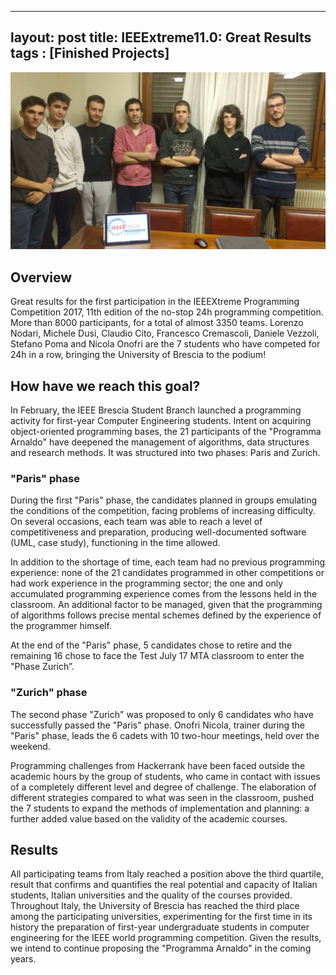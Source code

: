 
---
layout: post
title: IEEExtreme11.0: Great Results
tags : [Finished Projects]
---
![Header](/images/header_ieeextreme11.0.jpg)


## Overview
Great results for the first participation in the IEEEXtreme Programming Competition 2017, 11th edition of the no-stop 24h programming competition. More than 8000 participants, for a total of almost 3350 teams.
Lorenzo Nodari, Michele Dusi, Claudio Cito, Francesco Cremascoli, Daniele Vezzoli, Stefano Poma and Nicola Onofri are the 7 students who have competed for 24h in a row, bringing the University of Brescia to the podium!

## How have we reach this goal?
In February, the IEEE Brescia Student Branch launched a programming activity for first-year Computer Engineering students. Intent on acquiring object-oriented programming bases, the 21 participants of the "Programma Arnaldo" have deepened the management of algorithms, data structures and research methods. 
It was structured into two phases: Paris and Zurich.

### "Paris" phase
During the first "Paris" phase, the candidates planned in groups emulating the conditions of the competition, facing problems of increasing difficulty. On several occasions, each team was able to reach a level of competitiveness and preparation, producing well-documented software (UML, case study), functioning in the time allowed.

In addition to the shortage of time, each team had no previous programming experience: none of the 21 candidates programmed in other competitions or had work experience in the programming sector; the one and only accumulated programming experience comes from the lessons held in the classroom.
An additional factor to be managed, given that the programming of algorithms follows precise mental schemes defined by the experience of the programmer himself.

At the end of the "Paris" phase, 5 candidates chose to retire and the remaining 16 chose to face the Test July 17 MTA classroom to enter the "Phase Zurich”.

### "Zurich" phase
The second phase "Zurich" was proposed to only 6 candidates who have successfully passed the "Paris" phase. Onofri Nicola, trainer during the "Paris" phase, leads the 6 cadets with 10 two-hour meetings, held over the weekend. 

Programming challenges from Hackerrank have been faced outside the academic hours by the group of students, who came in contact with issues of a completely different level and degree of challenge.
The elaboration of different strategies compared to what was seen in the classroom, pushed the 7 students to expand the methods of implementation and planning: a further added value based on the validity of the academic courses.

## Results
All participating teams from Italy reached a position above the third quartile, result that confirms and quantifies the real potential and capacity of Italian students, Italian universities and the quality of the courses provided.
Throughout Italy, the University of Brescia has reached the third place among the participating universities, experimenting for the first time in its history the preparation of first-year undergraduate students in computer engineering for the IEEE world programming competition.
Given the results, we intend to continue proposing the "Programma Arnaldo" in the coming years. 


